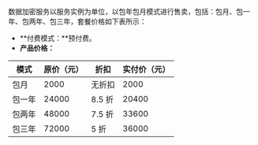 数据加密服务以服务实例为单位，以包年包月模式进行售卖，包括：包月、包一年、包两年、包三年，套餐价格如下表所示：

- **付费模式：**预付费。
- **产品价格：**

| 模式 | 原价（元）   | 折扣 | 实付价（元）|
| -------- | ---------- | -------- | ---------------|
| 包月     | 2000  | 无折扣   |  2000  |
| 包一年   | 24000    | 8.5 折   |   20400  |
| 包两年   | 48000    | 7.5 折   |  33600   |
| 包三年   | 72000    | 5 折     |   36000  |